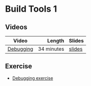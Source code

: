 # Build Tools 1

## Videos

| Video | Length | Slides |
|-------|-------:|--------|
| [Debugging](https://web.microsoftstream.com/video/10926ab8-e10e-43b4-b486-495ce9f775c2)| 34 minutes | [slides](https://uob-my.sharepoint.com/:b:/g/personal/me17847_bristol_ac_uk/EX0-s0boltxDq0oNPgudC40BsWc1PnK6pEWXJuRabPQnHA?e=ccd8Gh) |

## Exercise

  - [Debugging exercise](./exercise.md)
